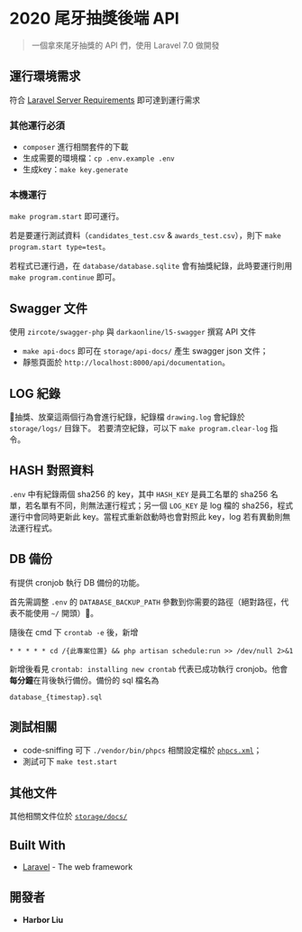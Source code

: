 # 2020 尾牙抽獎後端 API

> 一個拿來尾牙抽獎的 API 們，使用 Laravel 7.0 做開發

## 運行環境需求

符合 [Laravel Server Requirements](https://laravel.com/docs/7.x/installation#server-requirements) 即可達到運行需求 

### 其他運行必須

- `composer` 進行相關套件的下載
- 生成需要的環境檔：`cp .env.example .env`
- 生成key：`make key.generate`

### 本機運行

`make program.start` 即可運行。

若是要運行測試資料（`candidates_test.csv` & `awards_test.csv`），則下 `make program.start type=test`。

若程式已運行過，在 `database/database.sqlite` 會有抽獎紀錄，此時要運行則用 `make program.continue` 即可。

## Swagger 文件

使用 `zircote/swagger-php` 與 `darkaonline/l5-swagger` 撰寫 API 文件

- `make api-docs` 即可在 `storage/api-docs/` 產生 swagger json 文件；
- 靜態頁面於 `http://localhost:8000/api/documentation`。

## LOG 紀錄

抽獎、放棄這兩個行為會進行紀錄，紀錄檔 `drawing.log` 會紀錄於 `storage/logs/` 目錄下。
若要清空紀錄，可以下 `make program.clear-log` 指令。

## HASH 對照資料

`.env` 中有紀錄兩個 sha256 的 key，其中 `HASH_KEY` 是員工名單的 sha256 名單，若名單有不同，則無法運行程式；另一個 `LOG_KEY` 是 log 檔的 sha256，程式運行中會同時更新此 key。當程式重新啟動時也會對照此 key，log 若有異動則無法運行程式。

## DB 備份

有提供 cronjob 執行 DB 備份的功能。

首先需調整 `.env` 的 `DATABASE_BACKUP_PATH` 參數到你需要的路徑（絕對路徑，代表不能使用 `~/` 開頭）。

隨後在 cmd 下 `crontab -e` 後，新增 
```vim
* * * * * cd /{此專案位置} && php artisan schedule:run >> /dev/null 2>&1
```
新增後看見 `crontab: installing new crontab` 代表已成功執行 cronjob。他會**每分鐘**在背後執行備份。備份的 sql 檔名為 
```
database_{timestap}.sql
```

## 測試相關

- code-sniffing 可下 `./vendor/bin/phpcs` 相關設定檔於 [`phpcs.xml`](/phpcs.xml)；
- 測試可下 `make test.start`

## 其他文件

其他相關文件位於 [`storage/docs/`](storage/docs/)

## Built With

- [Laravel](http://laravel.com) - The web framework

## 開發者

- **Harbor Liu** 
